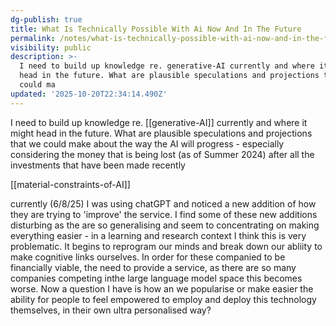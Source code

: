 ```yaml
---
dg-publish: true
title: What Is Technically Possible With Ai Now And In The Future
permalink: /notes/what-is-technically-possible-with-ai-now-and-in-the-future/
visibility: public
description: >-
  I need to build up knowledge re. generative-AI currently and where it might
  head in the future. What are plausible speculations and projections that we
  could ma
updated: '2025-10-20T22:34:14.490Z'
---
```

I need to build up knowledge re. [[generative-AI]] currently and where it might head in the future. What are plausible speculations and projections that we could make about the way the AI will progress - especially considering the money that is being lost (as of Summer 2024) after all the investments that have been made recently 

[[material-constraints-of-AI]]

currently (6/8/25) I was using chatGPT and noticed a new addition of how they are trying to 'improve' the service. I find some of these new additions disturbing as the are so generalising and seem to concentrating on making everything easier - in a learning and research context I think this is very problematic. It begins to reprogram our minds and break down our abliity to make cognitive links ourselves. In order for these companied to be financially viable, the need to provide a service, as there are so many companies competing inthe large language model space this becomes worse. Now a question I have is how an we popularise or make easier the ability for people to feel empowered to employ and deploy this technology themselves, in their own ultra personalised way?
